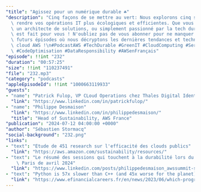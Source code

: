 ```yaml
---
"title": "Agissez pour un numérique durable ☘️"
"description": "Cinq façons de se mettre au vert: Nous explorons cinq stratégies pour\
  \ rendre vos opérations IT plus écologiques et efficientes. Que vous soyez un développeur,\
  \ un architecte de solutions, ou simplement passionné par la tech durable, cet épisode\
  \ est fait pour vous ! N'oubliez pas de vous abonner pour ne manquer aucun de nos\
  \ futurs épisodes où nous décryptons les dernières tendances et technologies du\
  \ cloud AWS !\n#PodcastAWS #TechDurable #GreenIT #CloudComputing #Serverless #ARM64\
  \ #CodeOptimisation #DataResponsibility #AWSenFrançais"
"episode": !!int "232"
"duration": "00:57:25"
"size": !!int "110237491"
"file": "232.mp3"
"category": "podcasts"
"appleEpisodeId": !!int "1000663119933"
"guests":
- "name": "Patrick Fulop, VP CLoud Operations chez Thales Digital Identity"
  "link": "https://www.linkedin.com/in/patrickfulop/"
- "name": "Philippe Desmaison"
  "link": "https://www.linkedin.com/in/philippedesmaison/"
  "title": "Head of Sustainability, AWS France"
"publication": "2024-07-12 04:00:00 +0000"
"author": "Sébastien Stormacq"
"social-background": "232.png"
"links":
- "text": "Etude de 451 research sur l'efficacité des clouds publics"
  "link": "https://aws.amazon.com/sustainability/resources/"
- "text": "Le résumé des sessions qui touchent à la durabilité lors du AWS Summit\
    \ Paris de avril 2024"
  "link": "https://www.linkedin.com/posts/philippedesmaison_awssummit-sustainability-activity-7179059123135614976-sxRe/?originalSubdomain=fr"
- "text": "Python is 57x slower than C++ (and 45x worse for the planet)"
  "link": "https://www.efinancialcareers.fr/en/news/2023/06/which-programming-language-uses-the-most-energy"
---
```

